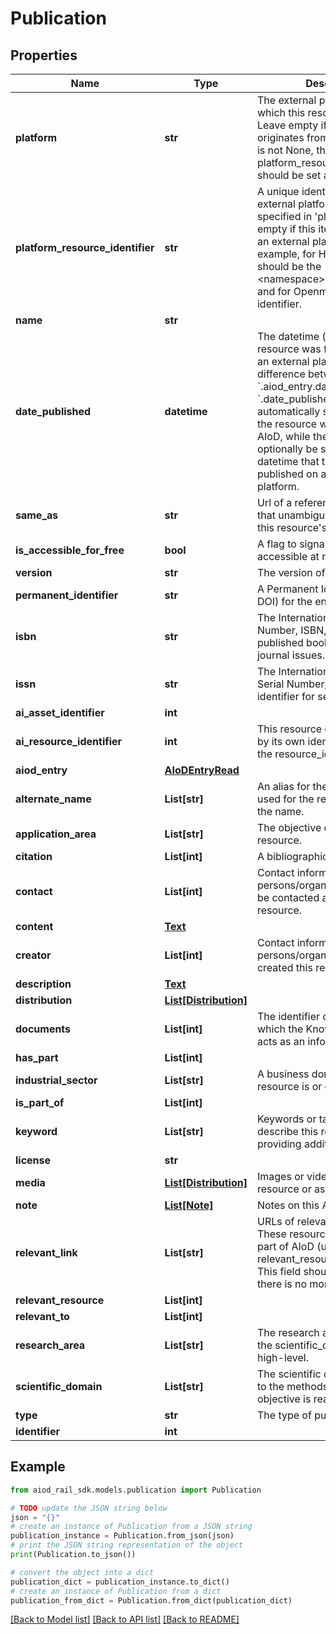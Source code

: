 # Publication


## Properties

Name | Type | Description | Notes
------------ | ------------- | ------------- | -------------
**platform** | **str** | The external platform from which this resource originates. Leave empty if this item originates from AIoD. If platform is not None, the platform_resource_identifier should be set as well. | [optional] 
**platform_resource_identifier** | **str** | A unique identifier issued by the external platform that&#39;s specified in &#39;platform&#39;. Leave empty if this item is not part of an external platform. For example, for HuggingFace, this should be the &lt;namespace&gt;/&lt;dataset_name&gt;, and for Openml, the OpenML identifier. | [optional] 
**name** | **str** |  | 
**date_published** | **datetime** | The datetime (utc) on which this resource was first published on an external platform. Note the difference between &#x60;.aiod_entry.date_created&#x60; and &#x60;.date_published&#x60;: the former is automatically set to the datetime the resource was created on AIoD, while the latter can optionally be set to an earlier datetime that the resource was published on an external platform. | [optional] 
**same_as** | **str** | Url of a reference Web page that unambiguously indicates this resource&#39;s identity. | [optional] 
**is_accessible_for_free** | **bool** | A flag to signal that this asset is accessible at no cost. | [optional] 
**version** | **str** | The version of this asset. | [optional] 
**permanent_identifier** | **str** | A Permanent Identifier (e.g. DOI) for the entity | [optional] 
**isbn** | **str** | The International Standard Book Number, ISBN, used to identify published books or, more rarely, journal issues. | [optional] 
**issn** | **str** | The International Standard Serial Number, ISSN, an identifier for serial publications. | [optional] 
**ai_asset_identifier** | **int** |  | [optional] 
**ai_resource_identifier** | **int** | This resource can be identified by its own identifier, but also by the resource_identifier. | [optional] 
**aiod_entry** | [**AIoDEntryRead**](AIoDEntryRead.md) |  | [optional] 
**alternate_name** | **List[str]** | An alias for the item, commonly used for the resource instead of the name. | [optional] 
**application_area** | **List[str]** | The objective of this AI resource. | [optional] 
**citation** | **List[int]** | A bibliographic reference. | [optional] 
**contact** | **List[int]** | Contact information of persons/organisations that can be contacted about this resource. | [optional] 
**content** | [**Text**](Text.md) |  | [optional] 
**creator** | **List[int]** | Contact information of persons/organisations that created this resource. | [optional] 
**description** | [**Text**](Text.md) |  | [optional] 
**distribution** | [**List[Distribution]**](Distribution.md) |  | [optional] 
**documents** | **List[int]** | The identifier of an AI asset for which the Knowledge Asset acts as an information source | [optional] 
**has_part** | **List[int]** |  | [optional] 
**industrial_sector** | **List[str]** | A business domain where a resource is or can be used. | [optional] 
**is_part_of** | **List[int]** |  | [optional] 
**keyword** | **List[str]** | Keywords or tags used to describe this resource, providing additional context. | [optional] 
**license** | **str** |  | [optional] 
**media** | [**List[Distribution]**](Distribution.md) | Images or videos depicting the resource or associated with it.  | [optional] 
**note** | [**List[Note]**](Note.md) | Notes on this AI resource. | [optional] 
**relevant_link** | **List[str]** | URLs of relevant resources. These resources should not be part of AIoD (use relevant_resource otherwise). This field should only be used if there is no more specific field. | [optional] 
**relevant_resource** | **List[int]** |  | [optional] 
**relevant_to** | **List[int]** |  | [optional] 
**research_area** | **List[str]** | The research area is similar to the scientific_domain, but more high-level. | [optional] 
**scientific_domain** | **List[str]** | The scientific domain is related to the methods with which an objective is reached. | [optional] 
**type** | **str** | The type of publication. | [optional] 
**identifier** | **int** |  | 

## Example

```python
from aiod_rail_sdk.models.publication import Publication

# TODO update the JSON string below
json = "{}"
# create an instance of Publication from a JSON string
publication_instance = Publication.from_json(json)
# print the JSON string representation of the object
print(Publication.to_json())

# convert the object into a dict
publication_dict = publication_instance.to_dict()
# create an instance of Publication from a dict
publication_from_dict = Publication.from_dict(publication_dict)
```
[[Back to Model list]](../README.md#documentation-for-models) [[Back to API list]](../README.md#documentation-for-api-endpoints) [[Back to README]](../README.md)


